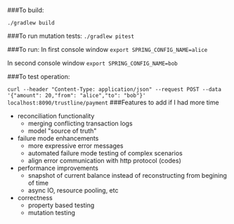 ###To build:

`./gradlew build`

###To run mutation tests:
`./gradlew pitest`

###To run:
In first console window `export SPRING_CONFIG_NAME=alice`

In second console window `export SPRING_CONFIG_NAME=bob`

###To test operation:

`
curl --header "Content-Type: application/json"
  --request POST
  --data '{"amount": 20,"from": "alice","to": "bob"}'
  localhost:8090/trustline/payment
  `
###Features to add if I had more time
* reconciliation functionality
  * merging conflicting transaction logs
  * model "source of truth"
* failure mode enhancements
  * more expressive error messages
  * automated failure mode testing of complex scenarios
  * align error communication with http protocol (codes)
* performance improvements
  * snapshot of current balance instead of reconstructing from begining of time
  * async IO, resource pooling, etc
* correctness
  * property based testing
  * mutation testing
  